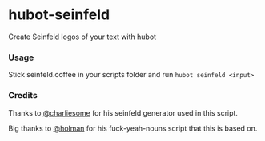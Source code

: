 # hubot-seinfeld
Create Seinfeld logos of your text with hubot

### Usage
Stick seinfeld.coffee in your scripts folder and run `hubot seinfeld <input>`

### Credits

Thanks to [@charliesome](https://github.com/charliesome) for his seinfeld generator used in this script.

Big thanks to [@holman](https://github.com/holman) for his fuck-yeah-nouns script that this is based on.
